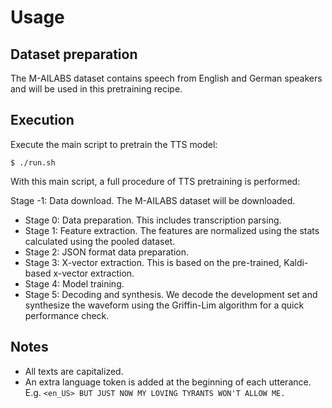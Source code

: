 # Usage

## Dataset preparation

The M-AILABS dataset contains speech from English and German speakers and will be used in this pretraining recipe.

## Execution

Execute the main script to pretrain the TTS model:

```
$ ./run.sh
```

With this main script, a full procedure of TTS pretraining is performed:

Stage -1: Data download. The M-AILABS dataset will be downloaded.
- Stage 0: Data preparation. This includes transcription parsing.
- Stage 1: Feature extraction. The features are normalized using the stats calculated using the pooled dataset.
- Stage 2: JSON format data preparation.
- Stage 3: X-vector extraction. This is based on the pre-trained, Kaldi-based x-vector extraction.
- Stage 4: Model training.
- Stage 5: Decoding and synthesis. We decode the development set and synthesize the waveform using the Griffin-Lim algorithm for a quick performance check.

## Notes

- All texts are capitalized.
- An extra language token is added at the beginning of each utterance. E.g. `<en_US> BUT JUST NOW MY LOVING TYRANTS WON'T ALLOW ME.`
